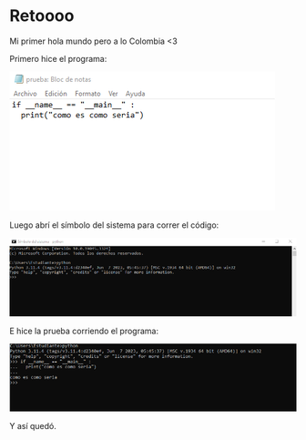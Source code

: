 # Retoooo
Mi primer hola mundo pero a lo Colombia <3

Primero hice el programa:

![Alt text](image.png)

Luego abrí el símbolo del sistema para correr el código:

![Alt text](image_2.png)

E hice la prueba corriendo el programa:

![Alt text](image_3.png)

Y así quedó.
